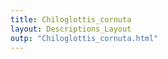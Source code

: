 ```yaml
---
title: Chiloglottis_cornuta
layout: Descriptions_Layout 
outp: "Chiloglottis_cornuta.html"
---
```



